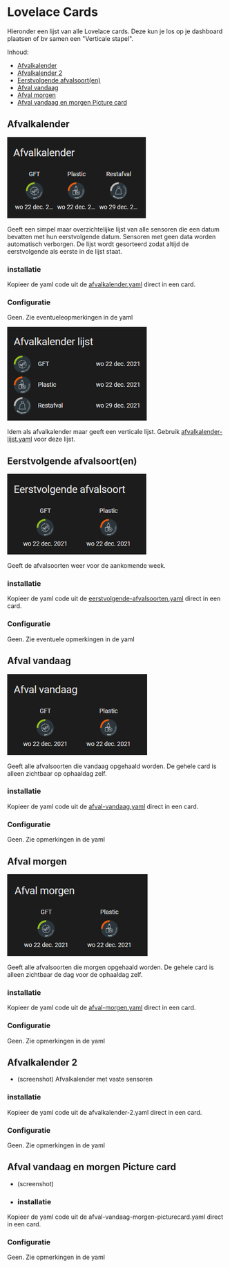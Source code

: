 # Lovelace Cards
Hieronder een lijst van alle Lovelace cards. Deze kun je los op je dashboard plaatsen of bv samen een "Verticale stapel". 

Inhoud:
* [Afvalkalender](https://github.com/bafplus/HA-afvalinfo-card/tree/main/cards#afvalkalender)
* [Afvalkalender 2](https://github.com/bafplus/HA-afvalinfo-card/tree/main/cards#afvalkalender-2)
* [Eerstvolgende afvalsoort(en)](https://github.com/bafplus/HA-afvalinfo-card/tree/main/cards#eerstvolgende-afvalsoorten)
* [Afval vandaag](https://github.com/bafplus/HA-afvalinfo-card/tree/main/cards#afval-vandaag)
* [Afval morgen](https://github.com/bafplus/HA-afvalinfo-card/tree/main/cards#afval-morgen)
* [Afval vandaag en morgen Picture card](https://github.com/bafplus/HA-afvalinfo-card/tree/main/cards#afval-vandaag-en-morgen-picture-card)

## Afvalkalender
![alt text](https://github.com/bafplus/HA-afvalinfo-card/blob/main/screenshots/afvalkalender-horizontaal.png)

Geeft een simpel maar overzichtelijke lijst van alle sensoren die een datum bevatten met hun eerstvolgende datum. Sensoren met geen data worden automatisch verborgen. De lijst wordt gesorteerd zodat altijd de eerstvolgende als eerste in de lijst staat.
### installatie
Kopieer de yaml code uit de [afvalkalender.yaml](../cards/afvalkalender.yaml) direct in een card.
### Configuratie
Geen. Zie eventueleopmerkingen in de yaml

![alt text](https://github.com/bafplus/HA-afvalinfo-card/blob/main/screenshots/afvalkalender.png)

Idem als afvalkalender maar geeft een verticale lijst. Gebruik [afvalkalender-lijst.yaml](../cards/afvalkalender-lijst.yaml) voor deze lijst.

## Eerstvolgende afvalsoort(en)
![alt text](https://github.com/bafplus/HA-afvalinfo-card/blob/main/screenshots/afval-eerstvolgend.png)

Geeft de afvalsoorten weer voor de aankomende week.
### installatie
Kopieer de yaml code uit de [eerstvolgende-afvalsoorten.yaml](../cards/eerstvolgende-afvalsoorten.yaml) direct in een card.
### Configuratie
Geen. Zie eventuele opmerkingen in de yaml

## Afval vandaag
![alt text](https://github.com/bafplus/HA-afvalinfo-card/blob/main/screenshots/afval-vandaag.png)

Geeft alle afvalsoorten die vandaag opgehaald worden. De gehele card is alleen zichtbaar op ophaaldag zelf.
### installatie
Kopieer de yaml code uit de [afval-vandaag.yaml](../cards/afval-vandaag.yaml) direct in een card.
### Configuratie
Geen. Zie opmerkingen in de yaml

## Afval morgen
![alt text](https://github.com/bafplus/HA-afvalinfo-card/blob/main/screenshots/afval-morgen.png)

Geeft alle afvalsoorten die morgen opgehaald worden. De gehele card is alleen zichtbaar de dag voor de ophaaldag zelf.
### installatie
Kopieer de yaml code uit de [afval-morgen.yaml](../cards/afval-morgen.yaml) direct in een card.
### Configuratie
Geen. Zie opmerkingen in de yaml

## Afvalkalender 2
* (screenshot)
Afvalkalender met vaste sensoren
### installatie
Kopieer de yaml code uit de afvalkalender-2.yaml direct in een card.
### Configuratie
Geen. Zie opmerkingen in de yaml

## Afval vandaag en morgen Picture card
* (screenshot)
* ### installatie
Kopieer de yaml code uit de afval-vandaag-morgen-picturecard.yaml direct in een card.
### Configuratie
Geen. Zie opmerkingen in de yaml

